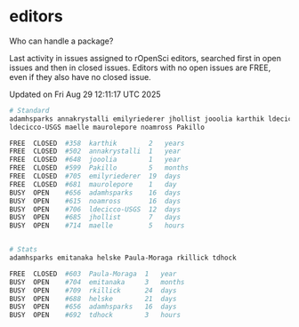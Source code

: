 # editors

Who can handle a package?

Last activity in issues assigned to rOpenSci editors, searched first in open
issues and then in closed issues. Editors with no open issues are FREE, even if
they also have no closed issue.


Updated on Fri Aug 29 12:11:17 UTC 2025

```bash
# Standard
adamhsparks annakrystalli emilyriederer jhollist jooolia karthik ldecicco
ldecicco-USGS maelle maurolepore noamross Pakillo

FREE  CLOSED  #358  karthik        2   years
FREE  CLOSED  #502  annakrystalli  1   year
FREE  CLOSED  #648  jooolia        1   year
FREE  CLOSED  #599  Pakillo        5   months
FREE  CLOSED  #705  emilyriederer  19  days
FREE  CLOSED  #681  maurolepore    1   day
BUSY  OPEN    #656  adamhsparks    16  days
BUSY  OPEN    #615  noamross       16  days
BUSY  OPEN    #706  ldecicco-USGS  12  days
BUSY  OPEN    #685  jhollist       7   days
BUSY  OPEN    #714  maelle         5   hours


# Stats
adamhsparks emitanaka helske Paula-Moraga rkillick tdhock

FREE  CLOSED  #603  Paula-Moraga  1   year
BUSY  OPEN    #704  emitanaka     3   months
BUSY  OPEN    #709  rkillick      24  days
BUSY  OPEN    #688  helske        21  days
BUSY  OPEN    #656  adamhsparks   16  days
BUSY  OPEN    #692  tdhock        3   hours
```
